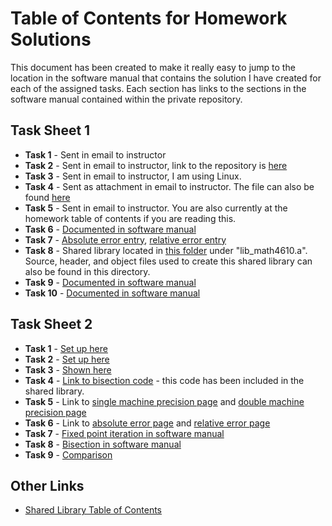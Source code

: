 # Table of Contents for Homework Solutions
This document has been created to make it really easy to jump to the location in the software manual that contains the solution I have created for
each of the assigned tasks. Each section has links to the sections in the software manual contained within the private repository.

## Task Sheet 1
* __Task 1__ - Sent in email to instructor
* __Task 2__ - Sent in email to instructor, link to the repository is [here](https://github.com/ethanancell/math4610/)
* __Task 3__ - Sent in email to instructor, I am using Linux.
* __Task 4__ - Sent as attachment in email to instructor. The file can also be found [here](https://github.com/ethanancell/math4610/blob/master/tasks_source/task_sheet_1/what_language.c)
* __Task 5__ - Sent in email to instructor. You are also currently at the homework table of contents if you are reading this.
* __Task 6__ - [Documented in software manual](https://github.com/ethanancell/math4610/blob/master/software_manual/derivative_difference_quotient.md)
* __Task 7__ - [Absolute error entry](https://github.com/ethanancell/math4610/blob/master/software_manual/absolute_error.md), [relative error entry](https://github.com/ethanancell/math4610/blob/master/software_manual/relative_error.md)
* __Task 8__ - Shared library located in [this folder](https://github.com/ethanancell/math4610/tree/master/shared_library) under "lib_math4610.a". Source, header, and object files used to create this shared library can also be found in this directory.
* __Task 9__ - [Documented in software manual](https://github.com/ethanancell/math4610/blob/master/software_manual/derivative_exponential_function.md)
* __Task 10__ - [Documented in software manual](https://github.com/ethanancell/math4610/blob/master/software_manual/absolute_relative_writeup.md)

## Task Sheet 2
* __Task 1__ - [Set up here](https://github.com/ethanancell/math4610/blob/master/tasks_source/task_sheet_2/sheet2task1.md)
* __Task 2__ - [Set up here](https://github.com/ethanancell/math4610/blob/master/tasks_source/task_sheet_2/sheet2task2.md)
* __Task 3__ - [Shown here](https://github.com/ethanancell/math4610/blob/master/tasks_source/task_sheet_2/sheet2task3.md)
* __Task 4__ - [Link to bisection code](https://github.com/ethanancell/math4610/blob/master/shared_library/src/bisection.c) - this code has been included in the shared library.
* __Task 5__ - Link to [single machine precision page](https://github.com/ethanancell/math4610/blob/master/software_manual/single_machine_precision.md) and [double machine precision page](https://github.com/ethanancell/math4610/blob/master/software_manual/double_machine_precision.md)
* __Task 6__ - Link to [absolute error page](https://github.com/ethanancell/math4610/blob/master/software_manual/absolute_error.md) and [relative error page](https://github.com/ethanancell/math4610/blob/master/software_manual/relative_error.md)
* __Task 7__ - [Fixed point iteration in software manual](https://github.com/ethanancell/math4610/blob/master/software_manual/fixed_point_iteration.md)
* __Task 8__ - [Bisection in software manual](https://github.com/ethanancell/math4610/blob/master/software_manual/bisection.md)
* __Task 9__ - [Comparison](https://github.com/ethanancell/math4610/blob/master/tasks_source/task_sheet_2/sheet2task9.md)

## Other Links
* [Shared Library Table of Contents](https://github.com/ethanancell/math4610/blob/master/software_manual/table_of_contents.md)
